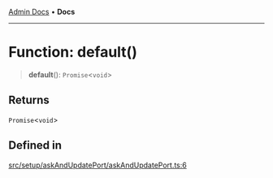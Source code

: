[Admin Docs](/) • **Docs**

***

# Function: default()

> **default**(): `Promise`\<`void`\>

## Returns

`Promise`\<`void`\>

## Defined in

[src/setup/askAndUpdatePort/askAndUpdatePort.ts:6](https://github.com/PalisadoesFoundation/talawa-admin/blob/main/src/setup/askAndUpdatePort/askAndUpdatePort.ts#L6)
